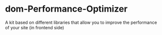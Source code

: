 # dom-Performance-Optimizer
A kit based on different libraries that allow you to improve the performance of your site (in frontend side)
